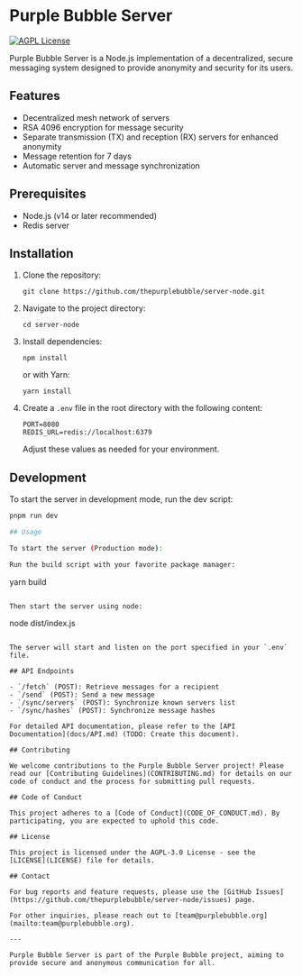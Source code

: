 # Purple Bubble Server

[![AGPL License](https://img.shields.io/badge/license-AGPL-blue.svg)](http://www.gnu.org/licenses/agpl-3.0)

Purple Bubble Server is a Node.js implementation of a decentralized, secure messaging system designed to provide anonymity and security for its users.

## Features

- Decentralized mesh network of servers
- RSA 4096 encryption for message security
- Separate transmission (TX) and reception (RX) servers for enhanced anonymity
- Message retention for 7 days
- Automatic server and message synchronization

## Prerequisites

- Node.js (v14 or later recommended)
- Redis server

## Installation

1. Clone the repository:

   ```
   git clone https://github.com/thepurplebubble/server-node.git
   ```

2. Navigate to the project directory:

   ```
   cd server-node
   ```

3. Install dependencies:

   ```
   npm install
   ```

   or with Yarn:

   ```
   yarn install
   ```

4. Create a `.env` file in the root directory with the following content:
   ```
   PORT=8080
   REDIS_URL=redis://localhost:6379
   ```
   Adjust these values as needed for your environment.

## Development

To start the server in development mode, run the dev script:

```bash
pnpm run dev

## Usage

To start the server (Production mode):

Run the build script with your favorite package manager:

```
yarn build
```

Then start the server using node:

```
node dist/index.js
```

The server will start and listen on the port specified in your `.env` file.

## API Endpoints

- `/fetch` (POST): Retrieve messages for a recipient
- `/send` (POST): Send a new message
- `/sync/servers` (POST): Synchronize known servers list
- `/sync/hashes` (POST): Synchronize message hashes

For detailed API documentation, please refer to the [API Documentation](docs/API.md) (TODO: Create this document).

## Contributing

We welcome contributions to the Purple Bubble Server project! Please read our [Contributing Guidelines](CONTRIBUTING.md) for details on our code of conduct and the process for submitting pull requests.

## Code of Conduct

This project adheres to a [Code of Conduct](CODE_OF_CONDUCT.md). By participating, you are expected to uphold this code.

## License

This project is licensed under the AGPL-3.0 License - see the [LICENSE](LICENSE) file for details.

## Contact

For bug reports and feature requests, please use the [GitHub Issues](https://github.com/thepurplebubble/server-node/issues) page.

For other inquiries, please reach out to [team@purplebubble.org](mailto:team@purplebubble.org).

---

Purple Bubble Server is part of the Purple Bubble project, aiming to provide secure and anonymous communication for all.
